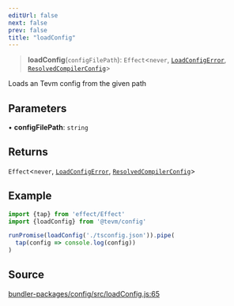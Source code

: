 ```yaml
---
editUrl: false
next: false
prev: false
title: "loadConfig"
---
```


> **loadConfig**(`configFilePath`): `Effect`\<`never`, [`LoadConfigError`](/reference/classes/loadconfigerror/), [`ResolvedCompilerConfig`](/reference/types/type-aliases/resolvedcompilerconfig/)\>

Loads an Tevm config from the given path

## Parameters

• **configFilePath**: `string`

## Returns

`Effect`\<`never`, [`LoadConfigError`](/reference/classes/loadconfigerror/), [`ResolvedCompilerConfig`](/reference/types/type-aliases/resolvedcompilerconfig/)\>

## Example

```ts
import {tap} from 'effect/Effect'
import {loadConfig} from '@tevm/config'

runPromise(loadConfig('./tsconfig.json')).pipe(
  tap(config => console.log(config))
)
```

## Source

[bundler-packages/config/src/loadConfig.js:65](https://github.com/evmts/tevm-monorepo/blob/main/bundler-packages/config/src/loadConfig.js#L65)
